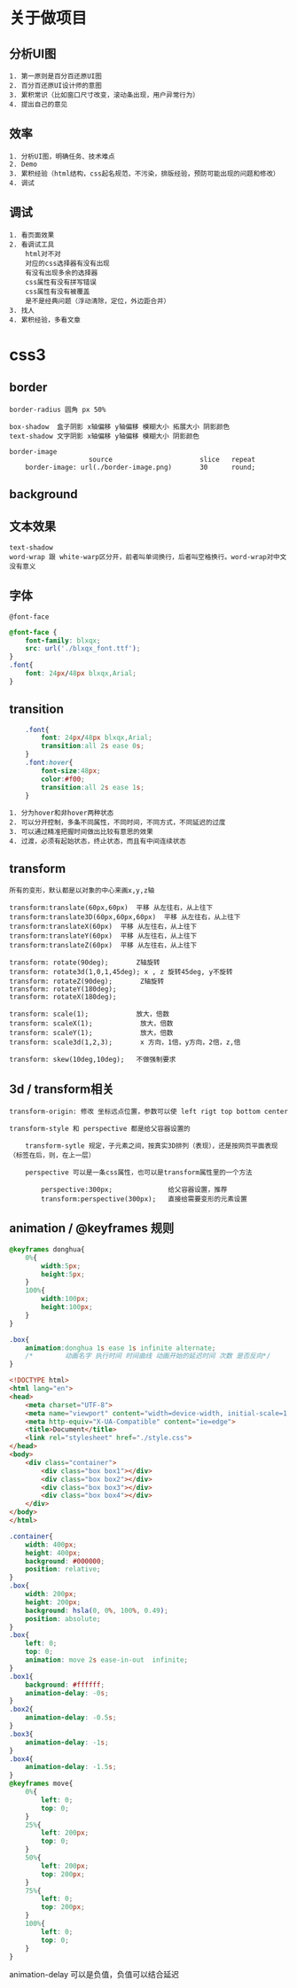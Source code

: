 # 关于做项目
## 分析UI图

    1. 第一原则是百分百还原UI图
    2. 百分百还原UI设计师的意图
    3. 累积常识（比如窗口尺寸改变，滚动条出现，用户异常行为）
    4. 提出自己的意见

## 效率

    1. 分析UI图，明确任务、技术难点
    2. Demo
    3. 累积经验（html结构，css起名规范，不污染，排版经验，预防可能出现的问题和修改）
    4. 调试

## 调试

    1. 看页面效果
    2. 看调试工具
        html对不对
        对应的css选择器有没有出现
        有没有出现多余的选择器
        css属性有没有拼写错误
        css属性有没有被覆盖
        是不是经典问题（浮动清除，定位，外边距合并）
    3. 找人
    4. 累积经验，多看文章

# css3

## border

    border-radius 圆角 px 50%

    box-shadow  盒子阴影 x轴偏移 y轴偏移 模糊大小 拓展大小 阴影颜色
    text-shadow 文字阴影 x轴偏移 y轴偏移 模糊大小 阴影颜色

    border-image
                        source                      slice   repeat
        border-image: url(./border-image.png)       30      round;

## background
## 文本效果

    text-shadow
    word-wrap 跟 white-warp区分开，前者叫单词换行，后者叫空格换行。word-wrap对中文没有意义

## 字体

    @font-face

```css
@font-face {
    font-family: blxqx;
    src: url('./blxqx_font.ttf');
}
.font{
    font: 24px/48px blxqx,Arial;
}
```

## transition
```css
    .font{
        font: 24px/48px blxqx,Arial;
        transition:all 2s ease 0s;
    }
    .font:hover{
        font-size:48px;
        color:#f00;
        transition:all 2s ease 1s;
    }
```
    1. 分为hover和非hover两种状态
    2. 可以分开控制，多条不同属性，不同时间，不同方式，不同延迟的过度
    3. 可以通过精准把握时间做出比较有意思的效果
    4. 过渡，必须有起始状态，终止状态，而且有中间连续状态

## transform
    所有的变形，默认都是以对象的中心来画x,y,z轴

    transform:translate(60px,60px)  平移 从左往右，从上往下
    transform:translate3D(60px,60px,60px)  平移 从左往右，从上往下
    transform:translateX(60px)  平移 从左往右，从上往下
    transform:translateY(60px)  平移 从左往右，从上往下
    transform:translateZ(60px)  平移 从左往右，从上往下

    transform: rotate(90deg);       Z轴旋转
    transform: rotate3d(1,0,1,45deg); x , z 旋转45deg, y不旋转
    transform: rotateZ(90deg);       Z轴旋转
    transform: rotateY(180deg);     
    transform: rotateX(180deg);     

    transform: scale(1);            放大，倍数
    transform: scaleX(1);            放大，倍数
    transform: scaleY(1);            放大，倍数
    transform: scale3d(1,2,3);       x 方向，1倍，y方向，2倍，z,倍

    transform: skew(10deg,10deg);   不做强制要求

## 3d / transform相关

    transform-origin: 修改 坐标远点位置，参数可以使 left rigt top bottom center

    transform-style 和 perspective 都是给父容器设置的

        transform-sytle 规定，子元素之间，按真实3D排列（表现），还是按网页平面表现（标签在后，则，在上一层）

        perspective 可以是一条css属性，也可以是transform属性里的一个方法

            perspective:300px;              给父容器设置，推荐 
            transform:perspective(300px);   直接给需要变形的元素设置

## animation / @keyframes 规则

```css
@keyframes donghua{
    0%{
        width:5px;
        height:5px;
    }
    100%{
        width:100px;
        height:100px;
    }
}

.box{
    animation:donghua 1s ease 1s infinite alternate;
    /*        动画名字 执行时间 时间曲线 动画开始的延迟时间 次数 是否反向*/
}
```

```html
<!DOCTYPE html>
<html lang="en">
<head>
    <meta charset="UTF-8">
    <meta name="viewport" content="width=device-width, initial-scale=1.0">
    <meta http-equiv="X-UA-Compatible" content="ie=edge">
    <title>Document</title>
    <link rel="stylesheet" href="./style.css">
</head>
<body>
    <div class="container">
        <div class="box box1"></div>
        <div class="box box2"></div>
        <div class="box box3"></div>
        <div class="box box4"></div>
    </div>
</body>
</html>
```

```css
.container{
	width: 400px;
	height: 400px;
	background: #000000;
	position: relative;
}
.box{
	width: 200px;
	height: 200px;
	background: hsla(0, 0%, 100%, 0.49);
	position: absolute;
}
.box{
	left: 0;
	top: 0;
	animation: move 2s ease-in-out  infinite;
}
.box1{
	background: #ffffff;
	animation-delay: -0s;
}
.box2{
	animation-delay: -0.5s;
}
.box3{
	animation-delay: -1s;
}
.box4{
	animation-delay: -1.5s;
}
@keyframes move{
	0%{
		left: 0;
		top: 0;
	}
	25%{
		left: 200px;
		top: 0;
	}
	50%{
		left: 200px;
		top: 200px;
	}
	75%{
		left: 0;
		top: 200px;
	}
	100%{
		left: 0;
		top: 0;
	}
}

```
animation-delay 可以是负值，负值可以结合延迟